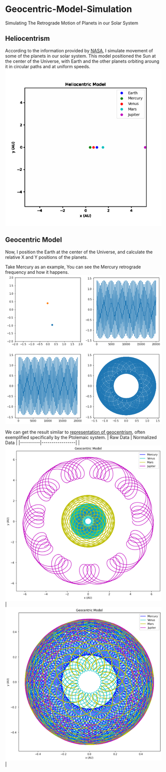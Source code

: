 # Geocentric-Model-Simulation
Simulating The Retrograde Motion of Planets in our Solar System
## Heliocentrism
According to the information provided by [NASA](https://solarsystem.nasa.gov/planets/overview/), I simulate movement of some of the planets in our solar system.
This model positioned the Sun at the center of the Universe, with Earth and the other planets orbiting aroung it in circular paths and at uniform speeds.
![](https://github.com/KelvinYang0320/Geocentric-Model-Simulation/blob/main/img/HeliocentricModel.gif)

## Geocentric Model
Now, I position the Earth at the center of the Universe, and calculate the relative X and Y positions of the planets.

Take Mercury as an example, You can see the Mercury retrograde frequency and how it happens.
![](https://github.com/KelvinYang0320/Geocentric-Model-Simulation/blob/main/img/Mercury.png)

We can get the result similar to [representation of geocentrism](https://www.space.fm/astronomy/planetarysystems/geocentricheliocentric.html#gallery-2), often exemplified specifically by the Ptolemaic system.
| Raw Data | Normalized Data |
|----------|-----------------|
|![](https://github.com/KelvinYang0320/Geocentric-Model-Simulation/blob/main/img/GM2.png)|![](https://github.com/KelvinYang0320/Geocentric-Model-Simulation/blob/main/img/GM1.png)|


